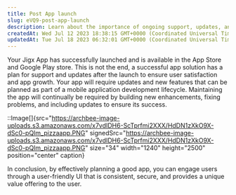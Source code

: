 ```yaml
---
title: Post App launch
slug: eVQ9-post-app-launch
description: Learn about the importance of ongoing support, updates, and maintenance for your newly launched app on the App Store and Google Play Store. Discover how you can ensure user satisfaction and promote app growth through effective planning, bug fixes, enhance
createdAt: Wed Jul 12 2023 18:38:15 GMT+0000 (Coordinated Universal Time)
updatedAt: Tue Jul 18 2023 06:32:01 GMT+0000 (Coordinated Universal Time)
---
```


Your Jigx App has successfully launched and is available in the App Store and Google Play store. This is not the end, a successful app solution has a plan for support and updates after the launch to ensure user satisfaction and app growth. Your app will require updates and new features that can be planned as part of a mobile application development lifecycle. Maintaining the app will continually be required by building new enhancements, fixing problems, and including updates to ensure its success.

::Image[]{src="https://archbee-image-uploads.s3.amazonaws.com/x7vdIDH6-ScTprfmi2XXX/HdDN1zXkO9X-dSc0-pQIm_pizzaapp.PNG" signedSrc="https://archbee-image-uploads.s3.amazonaws.com/x7vdIDH6-ScTprfmi2XXX/HdDN1zXkO9X-dSc0-pQIm_pizzaapp.PNG" size="34" width="1240" height="2500" position="center" caption}

In conclusion, by effectively planning a good app, you can engage users through a user-friendly UI that is consistent, secure, and provides a unique value offering to the user.

